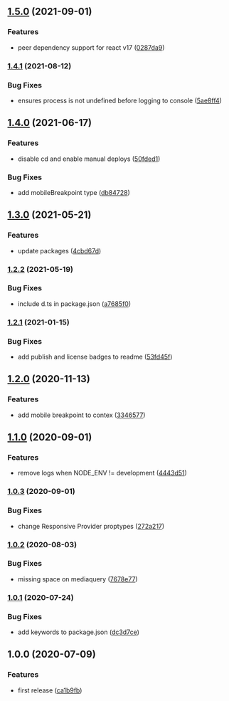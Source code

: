 ## [1.5.0](https://github.com/Farfetch/react-context-responsive/compare/v1.4.1...v1.5.0) (2021-09-01)


### Features

* peer dependency support for react v17 ([0287da9](https://github.com/Farfetch/react-context-responsive/commit/0287da961a64ca67fb83544c413c90a06e1098f9))

### [1.4.1](https://github.com/Farfetch/react-context-responsive/compare/v1.4.0...v1.4.1) (2021-08-12)


### Bug Fixes

* ensures process is not undefined before logging to console ([5ae8ff4](https://github.com/Farfetch/react-context-responsive/commit/5ae8ff4ca7b27bd30d4613858db693ece03262b4))

## [1.4.0](https://github.com/Farfetch/react-context-responsive/compare/v1.3.0...v1.4.0) (2021-06-17)


### Features

* disable cd and enable manual deploys ([50fded1](https://github.com/Farfetch/react-context-responsive/commit/50fded1d9c4e2cffbc67aa4819049e901b9e747d))


### Bug Fixes

* add mobileBreakpoint type ([db84728](https://github.com/Farfetch/react-context-responsive/commit/db84728ade78a6d69534571275aae2f36a22de64))

## [1.3.0](https://github.com/Farfetch/react-context-responsive/compare/v1.2.2...v1.3.0) (2021-05-21)


### Features

* update packages ([4cbd67d](https://github.com/Farfetch/react-context-responsive/commit/4cbd67d6717da3a354c6285e7905206f130fafc7))

### [1.2.2](https://github.com/Farfetch/react-context-responsive/compare/v1.2.1...v1.2.2) (2021-05-19)


### Bug Fixes

* include d.ts in package.json ([a7685f0](https://github.com/Farfetch/react-context-responsive/commit/a7685f0ff6aacd9c2dc856b31714b2a66748134b))

### [1.2.1](https://github.com/Farfetch/react-context-responsive/compare/v1.2.0...v1.2.1) (2021-01-15)


### Bug Fixes

* add publish and license badges to readme ([53fd45f](https://github.com/Farfetch/react-context-responsive/commit/53fd45f128fcda8c4a5dcfa9a39cb006d5e152cd))

## [1.2.0](https://github.com/Farfetch/react-context-responsive/compare/v1.1.0...v1.2.0) (2020-11-13)


### Features

* add mobile breakpoint to contex ([3346577](https://github.com/Farfetch/react-context-responsive/commit/3346577b6675226da0bae38fe55809e85db5a208))

## [1.1.0](https://github.com/Farfetch/react-context-responsive/compare/v1.0.3...v1.1.0) (2020-09-01)


### Features

* remove logs when NODE_ENV != development ([4443d51](https://github.com/Farfetch/react-context-responsive/commit/4443d51ba82586d33ec7b33a2ef22baf6afd5e04))

### [1.0.3](https://github.com/Farfetch/react-context-responsive/compare/v1.0.2...v1.0.3) (2020-09-01)


### Bug Fixes

* change Responsive Provider proptypes ([272a217](https://github.com/Farfetch/react-context-responsive/commit/272a217442cfa53bf591da5fded4bcb0ac4e62f7))

### [1.0.2](https://github.com/Farfetch/react-context-responsive/compare/v1.0.1...v1.0.2) (2020-08-03)


### Bug Fixes

* missing space on mediaquery ([7678e77](https://github.com/Farfetch/react-context-responsive/commit/7678e777db6cf4acffcfc14e22569d0c20061e58))

### [1.0.1](https://github.com/Farfetch/react-context-responsive/compare/v1.0.0...v1.0.1) (2020-07-24)


### Bug Fixes

* add keywords to package.json ([dc3d7ce](https://github.com/Farfetch/react-context-responsive/commit/dc3d7ce9452e5b517d245cec8ad7c8c0c9d00c29))

## 1.0.0 (2020-07-09)


### Features

* first release ([ca1b9fb](https://github.com/Farfetch/react-context-responsive/commit/ca1b9fba8e5c046d5b9294aaa7f5b3f9f94f7886))
